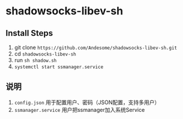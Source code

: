 # shadowsocks-libev-sh

## Install Steps

1. git clone `https://github.com/Andesome/shadowsocks-libev-sh.git`
2. cd `shadowsocks-libev-sh`
3. run `sh shadow.sh`
4. `systemctl start ssmanager.service`

## 说明
1. `config.json` 用于配置用户、密码（JSON配置，支持多用户）
2. `ssmanager.service` 用户把ssmanager加入系统Service
